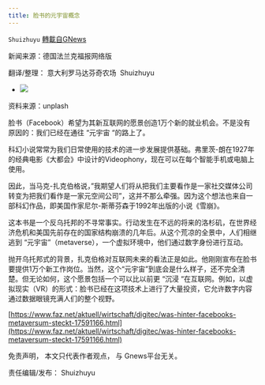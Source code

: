 ```yaml
---
title: 脸书的元宇宙概念
---
```

`Shuizhuyu` [轉載自GNews](https://gnews.org/zh-hans/1602532/)

新闻来源：德国法兰克福报网络版

翻译/整理： 意大利罗马达芬奇农场  Shuizhuyu

- ![](https://assets.gnews.org/wp-content/uploads/2021/10/brett-jordan-tWX_ho-328k-unsplash-1-scaled.jpg)


资料来源：unplash

脸书（Facebook）希望为其新互联网的愿景创造1万个新的就业机会。不是没有原因的：我们已经在通往 “元宇宙 “的路上了。

科幻小说常常为我们日常使用的技术的进一步发展提供基础。弗里茨-朗在1927年的经典电影《大都会》中设计的Videophony，现在可以在每个智能手机或电脑上使用。

因此，当马克-扎克伯格说，”我期望人们将从把我们主要看作是一家社交媒体公司转变为把我们看作是一家元空间公司”，这并不那么牵强。因为这个想法也来自一部科幻作品，即美国作家尼尔-斯蒂芬森于1992年出版的小说《雪崩》。

这本书是一个反乌托邦的不寻常事实。行动发生在不远的将来的洛杉矶，在世界经济危机和美国先前存在的国家结构崩溃的几年后。从这个荒凉的全景中，人们相继逃到 “元宇宙”（metaverse），一个虚拟环境中，他们通过数字身份进行互动。

抛开乌托邦式的背景，扎克伯格对互联网未来的看法正是如此。他刚刚宣布在脸书要提供1万个新工作岗位。当然，这个“元宇宙”到底会是什么样子，还不完全清楚。但无论如何，这个愿景包括一个可以比以前更 “沉浸 “在互联网。例如，以虚拟现实（VR）的形式：脸书已经在这项技术上进行了大量投资，它允许数字内容通过数据眼镜充满人们的整个视野。

[https://www.faz.net/aktuell/wirtschaft/digitec/was-hinter-facebooks-metaversum-steckt-17591166.html](https://www.faz.net/aktuell/wirtschaft/digitec/was-hinter-facebooks-metaversum-steckt-17591166.html)

免责声明， 本文只代表作者观点， 与 Gnews平台无关。

责任编辑/发布： Shuizhuyu
